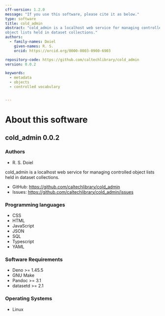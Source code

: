 ```yaml
---
cff-version: 1.2.0
message: "If you use this software, please cite it as below."
type: software
title: cold_admin
abstract: "cold_admin is a localhost web service for managing controlled
object lists held in dataset collections."
authors:
  - family-names: Doiel
    given-names: R. S.
    orcid: https://orcid.org/0000-0003-0900-6903

repository-code: https://github.com/caltechlibrary/cold_admin
version: 0.0.2

keywords:
  - metadata
  - objects
  - controlled vocabulary


---
```


About this software
===================

## cold_admin 0.0.2

### Authors

- R. S. Doiel 



cold_admin is a localhost web service for managing controlled object
lists held in dataset collections.


- GitHub: <https://github.com/caltechlibrary/cold_admin>
- Issues: <https://github.com/caltechlibrary/cold_admin/issues>


### Programming languages

- CSS
- HTML
- JavaScript
- JSON
- SQL
- Typescript
- YAML

### Software Requirements

- Deno &gt;= 1.45.5
- GNU Make
- Pandoc &gt;= 3.1
- datasetd &gt;= 2.1

### Operating Systems

- Linux
